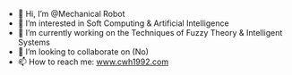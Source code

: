 - 👋 Hi, I’m @Mechanical Robot
- 👀 I’m interested in Soft Computing & Artificial Intelligence
- 🌱 I’m currently working on the Techniques of Fuzzy Theory & Intelligent Systems
- 💞️ I’m looking to collaborate on (No)
- 📫 How to reach me: www.cwh1992.com

<!---
bjsffxcwh/bjsffxcwh is a ✨ special ✨ repository because its `README.md` (this file) appears on your GitHub profile.
You can click the Preview link to take a look at your changes.
--->
